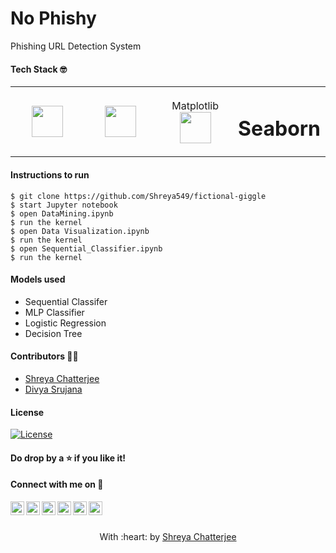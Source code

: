 # No Phishy
Phishing URL Detection System

#### Tech Stack :nerd_face:
<table>
<tbody>
 <tr>
<td align="center" width="25%">
<img height=50px src="https://upload.wikimedia.org/wikipedia/commons/e/ed/Pandas_logo.svg"> 
</td>
   <td align="center" width="25%">
<img height=50px src="https://upload.wikimedia.org/wikipedia/commons/1/1a/NumPy_logo.svg"> 
</td>
      <td align="center" width="25%">
       <span align = "center">Matplotlib</span>
<img height=50px src="https://upload.wikimedia.org/wikipedia/commons/8/84/Matplotlib_icon.svg"> 
 
   </td>
   </td>
      <td align="center" width="25%">
        <span align = "center"><h1>Seaborn</h1></span>

   </td>
  </tr>
  </tbody>
  </table>
  
 #### Instructions to run
```
$ git clone https://github.com/Shreya549/fictional-giggle
$ start Jupyter notebook
$ open DataMining.ipynb
$ run the kernel
$ open Data Visualization.ipynb
$ run the kernel
$ open Sequential_Classifier.ipynb
$ run the kernel
```

#### Models used
- Sequential Classifer
- MLP Classifier
- Logistic Regression
- Decision Tree


#### Contributors :woman_student:	
- <a href="https://github.com/Shreya549">Shreya Chatterjee</a>
- <a href="https://github.com/emmadidivyasrujana">Divya Srujana</a>

#### License
[![License](http://img.shields.io/:license-mit-blue.svg?style=flat-square)](http://badges.mit-license.org)
#### Do drop by a :star: if you like it!
#### Connect with me on :smiling_face_with_three_hearts:
<a href="https://twitter.com/shreyaaaaaaaaa_">
  <img align="left" alt="Shreya's Twitter" width="22px" src="https://cdn.jsdelivr.net/npm/simple-icons@v3/icons/twitter.svg" />
</a>
<a href="https://www.linkedin.com/in/shreyachatterjee05/">
  <img align="left" alt="Shreya's LinkedIn" width="22px" src="https://cdn.jsdelivr.net/npm/simple-icons@v3/icons/linkedin.svg" />
</a>
<a href="https://github.com/Shreya549">
  <img align="left" alt="Shreya's Github" width="22px" src="https://cdn.jsdelivr.net/npm/simple-icons@v3/icons/github.svg" />
</a>
<a href="https://www.instagram.com/the_strange_concoction/">
  <img align="left" alt="Shreya's Instagram" width="22px" src="https://cdn.jsdelivr.net/npm/simple-icons@v3/icons/instagram.svg" />
</a>
<a href="https://www.facebook.com/shreya.chatterjee.31105674">
  <img align="left" alt="Shreya's Facebook" width="22px" src="https://cdn.jsdelivr.net/npm/simple-icons@v3/icons/facebook.svg" />
</a>
<a href="https://www.hackerrank.com/shreyachatterje2">
  <img align="left" alt="Shreya's Hackerrank" width="22px" src="https://cdn.jsdelivr.net/npm/simple-icons@v3/icons/hackerrank.svg" />
</a>
<br><br>

<p align="center">
	With :heart: by <a href="" target="_blank">Shreya Chatterjee</a>
</p>
